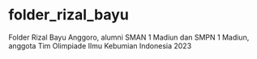 # folder_rizal_bayu
Folder Rizal Bayu Anggoro, alumni SMAN 1 Madiun dan SMPN 1 Madiun, anggota Tim Olimpiade Ilmu Kebumian Indonesia 2023
